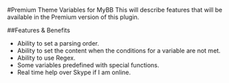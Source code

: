 
#Premium Theme Variables for MyBB
This will describe features that will be available in the Premium version of this plugin.

##Features & Benefits
- Ability to set a parsing order.
- Ability to set the content when the conditions for a variable are not met.
- Ability to use Regex.
- Some variables predefined with special functions.
- Real time help over Skype if I am online.
